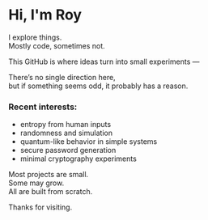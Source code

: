 # Hi, I'm Roy

I explore things.  
Mostly code, sometimes not.

This GitHub is where ideas turn into small experiments —  

There’s no single direction here,  
but if something seems odd, it probably has a reason.

### Recent interests:
- entropy from human inputs  
- randomness and simulation  
- quantum-like behavior in simple systems  
- secure password generation  
- minimal cryptography experiments

Most projects are small.  
Some may grow.  
All are built from scratch.

Thanks for visiting.

